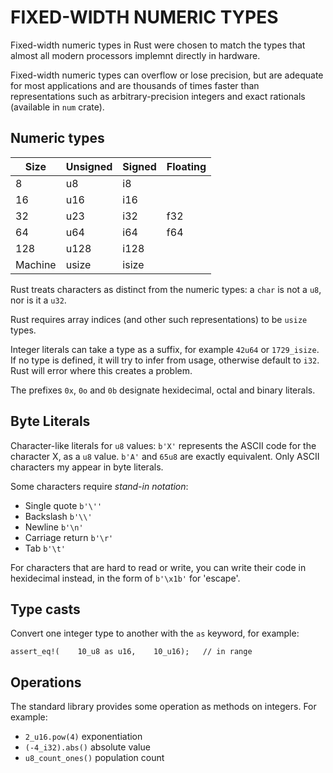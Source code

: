 # FIXED-WIDTH NUMERIC TYPES

Fixed-width numeric types in Rust were chosen to match the types that almost all
modern processors implemnt directly in hardware.

Fixed-width numeric types can overflow or lose precision, but are adequate for
most applications and are thousands of times faster than representations such as
arbitrary-precision integers and exact rationals (available in `num` crate).

## Numeric types

| Size    | Unsigned | Signed   | Floating |
|---------|----------|----------|----------|
| 8       | u8       | i8       |          |
| 16      | u16      | i16      |          |
| 32      | u23      | i32      | f32      |
| 64      | u64      | i64      | f64      |
| 128     | u128     | i128     |          |
| Machine | usize    | isize    |          |

Rust treats characters as distinct from the numeric types: a `char` is not a `u8`,
nor is it a `u32`.

Rust requires array indices (and other such representations) to be `usize` types.

Integer literals can take a type as a suffix, for example `42u64` or `1729_isize`.
If no type is defined, it will try to infer from usage, otherwise default to `i32`.
Rust will error where this creates a problem.

The prefixes `0x`, `0o` and `0b` designate hexidecimal, octal and binary literals.

## Byte Literals

Character-like literals for `u8` values: `b'X'` represents the ASCII code for the
character X, as a `u8` value. `b'A'` and `65u8` are exactly equivalent. Only
ASCII characters my appear in byte literals.

Some characters require _stand-in notation_:

- Single quote      `b'\''`
- Backslash         `b'\\'`
- Newline           `b'\n'`
- Carriage return   `b'\r'`
- Tab               `b'\t'`

For characters that are hard to read or write, you can write their code in
hexidecimal instead, in the form of `b'\x1b'` for 'escape'.

## Type casts

Convert one integer type to another with the `as` keyword, for example:

`assert_eq!(    10_u8 as u16,    10_u16);   // in range`

## Operations

The standard library provides some operation as methods on integers. For example:

- `2_u16.pow(4)`        exponentiation
- `(-4_i32).abs()`      absolute value
- `u8_count_ones()`     population count
